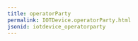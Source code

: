 ```yaml
---
title: operatorParty
permalink: IOTDevice.operatorParty.html
jsonid: iotdevice_operatorparty
---
```

